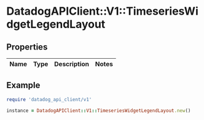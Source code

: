 # DatadogAPIClient::V1::TimeseriesWidgetLegendLayout

## Properties

| Name | Type | Description | Notes |
| ---- | ---- | ----------- | ----- |

## Example

```ruby
require 'datadog_api_client/v1'

instance = DatadogAPIClient::V1::TimeseriesWidgetLegendLayout.new()
```

